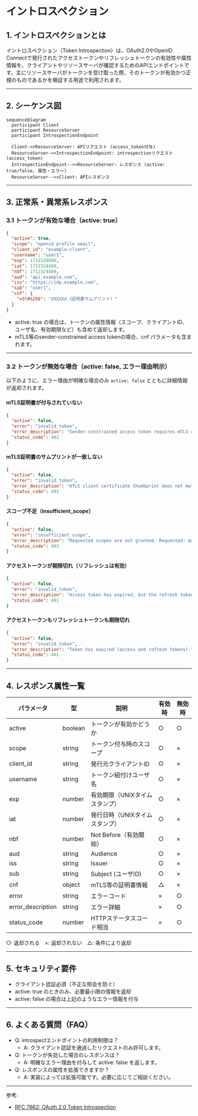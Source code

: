 # イントロスペクション

## 1. イントロスペクションとは

イントロスペクション（Token Introspection）は、OAuth2.0やOpenID Connectで発行されたアクセストークンやリフレッシュトークンの有効性や属性情報を、クライアントやリソースサーバが確認するためのAPIエンドポイントです。主にリソースサーバがトークンを受け取った際、そのトークンが有効かつ正規のものであるかを検証する用途で利用されます。

---

## 2. シーケンス図

```mermaid
sequenceDiagram
  participant Client
  participant ResourceServer
  participant IntrospectionEndpoint

  Client->>ResourceServer: APIリクエスト (access_token付与)
  ResourceServer->>IntrospectionEndpoint: introspectionリクエスト (access_token)
  IntrospectionEndpoint-->>ResourceServer: レスポンス (active: true/false, 属性・エラー)
  ResourceServer-->>Client: APIレスポンス
```

---

## 3. 正常系・異常系レスポンス

### 3.1 トークンが有効な場合（active: true）

```json
{
  "active": true,
  "scope": "openid profile email",
  "client_id": "example-client",
  "username": "user1",
  "exp": 1712328000,
  "iat": 1712324400,
  "nbf": 1712324400,
  "aud": "api.example.com",
  "iss": "https://idp.example.com",
  "sub": "user1",
  "cnf": {
    "x5t#S256": "XXXXXX（証明書サムプリント）"
  }
}
```
- active: true の場合は、トークンの属性情報（スコープ、クライアントID、ユーザ名、有効期限など）も含めて返却します。
- mTLS等のsender-constrained access tokenの場合、cnf パラメータも含まれます。

---

### 3.2 トークンが無効な場合（active: false, エラー理由明示）

以下のように、エラー理由が明確な場合のみ `active: false` とともに詳細情報が返却されます。

#### mTLS証明書が付与されていない

```json
{
  "active": false,
  "error": "invalid_token",
  "error_description": "Sender-constrained access token requires mTLS client certificate, but none was provided.",
  "status_code": 401
}
```

#### mTLS証明書のサムプリントが一致しない

```json
{
  "active": false,
  "error": "invalid_token",
  "error_description": "mTLS client certificate thumbprint does not match the sender-constrained access token.",
  "status_code": 401
}
```

#### スコープ不足（insufficient_scope）

```json
{
  "active": false,
  "error": "insufficient_scope",
  "error_description": "Requested scopes are not granted. Requested: management, Granted: phone openid profile write email",
  "status_code": 403
}
```

#### アクセストークンが期限切れ（リフレッシュは有効）

```json
{
  "active": false,
  "error": "invalid_token",
  "error_description": "Access token has expired, but the refresh token is still valid.",
  "status_code": 401
}
```

#### アクセストークンもリフレッシュトークンも期限切れ

```json
{
  "active": false,
  "error": "invalid_token",
  "error_description": "Token has expired (access and refresh tokens).",
  "status_code": 401
}
```

---

## 4. レスポンス属性一覧

| パラメータ         | 型      | 説明                              | 有効時 | 無効時 |
|--------------------|---------|-----------------------------------|--------|-----|
| active             | boolean | トークンが有効かどうか            | ○      | ○   |
| scope              | string  | トークン付与時のスコープ          | ○      | ×   |
| client_id          | string  | 発行元クライアントID              | ○      | ×   |
| username           | string  | トークン紐付けユーザ名            | ○      | ×   |
| exp                | number  | 有効期限（UNIXタイムスタンプ）    | ○      | ×   |
| iat                | number  | 発行日時（UNIXタイムスタンプ）    | ○      | ×   |
| nbf                | number  | Not Before（有効開始）            | ○      | ×   |
| aud                | string  | Audience                          | ○      | ×   |
| iss                | string  | Issuer                            | ○      | ×   |
| sub                | string  | Subject (ユーザID)                | ○      | ×   |
| cnf                | object  | mTLS等の証明書情報                | △      | ×   |
| error              | string  | エラーコード                      | ×      | ○    |
| error_description  | string  | エラー詳細                        | ×      | ○    |
| status_code        | number  | HTTPステータスコード相当          | ×      | ○    |

○: 返却される　×: 返却されない　△: 条件により返却

---

## 5. セキュリティ要件

- クライアント認証必須（不正な照会を防ぐ）
- active: true のときのみ、必要最小限の情報を返却
- active: false の場合は上記のようなエラー情報を付与

---

## 6. よくある質問（FAQ）

- Q: introspectエンドポイントの利用制限は？
    - A: クライアント認証を通過したリクエストのみ許可します。
- Q: トークンが失効した場合のレスポンスは？
    - A: 明確なエラー理由を付与して active: false を返します。
- Q: レスポンスの属性を拡張できますか？
    - A: 実装によっては拡張可能です。必要に応じてご相談ください。

---

参考:
- [RFC 7662: OAuth 2.0 Token Introspection](https://datatracker.ietf.org/doc/html/rfc7662)
